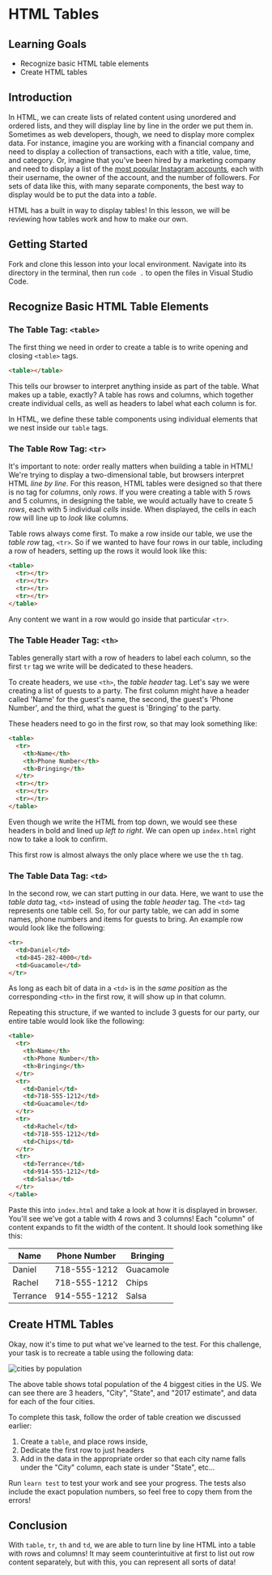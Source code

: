# HTML Tables

## Learning Goals

- Recognize basic HTML table elements
- Create HTML tables

## Introduction

In HTML, we can create lists of related content using unordered and ordered
lists, and they will display line by line in the order we put them in. Sometimes
as web developers, though, we need to display more complex data. For instance,
imagine you are working with a financial company and need to display a
collection of transactions, each with a title, value, time, and category. Or,
imagine that you've been hired by a marketing company and need to display a list
of the [most popular Instagram accounts][mpia], each with their username, the
owner of the account, and the number of followers. For sets of data like this,
with many separate components, the best way to display would be to put the data
into a _table_.

HTML has a built in way to display tables! In this lesson, we will be reviewing
how tables work and how to make our own.

## Getting Started

Fork and clone this lesson into your local environment. Navigate into its
directory in the terminal, then run `code .` to open the files in Visual Studio
Code.

## Recognize Basic HTML Table Elements

### The Table Tag: `<table>`

The first thing we need in order to create a table is to write opening and
closing `<table>` tags.

```html
<table></table>
```

This tells our browser to interpret anything inside as part of the table. What
makes up a table, exactly? A table has rows and columns, which together create
individual cells, as well as headers to label what each column is for.

In HTML, we define these table components using individual elements that we nest
inside our `table` tags.

### The Table Row Tag: `<tr>`

It's important to note: order really matters when building a table in HTML!
We're trying to display a two-dimensional table, but browsers interpret HTML
_line by line_. For this reason, HTML tables were designed so that there is no
tag for _columns_, only _rows_. If you were creating a table with 5 rows and 5
columns, in designing the table, we would actually have to create 5 _rows_, each
with 5 individual _cells_ inside. When displayed, the cells in each row will
line up to _look_ like columns.

Table rows always come first. To make a row inside our table, we use the _table
row_ tag, `<tr>`. So if we wanted to have four rows in our table, including a
row of headers, setting up the rows it would look like this:

```html
<table>
  <tr></tr>
  <tr></tr>
  <tr></tr>
  <tr></tr>
</table>
```

Any content we want in a row would go inside that particular `<tr>`.

### The Table Header Tag: `<th>`

Tables generally start with a row of headers to label each column, so the first
`tr` tag we write will be dedicated to these headers.

To create headers, we use `<th>`, the _table header_ tag. Let's say we were
creating a list of guests to a party. The first column might have a header
called 'Name' for the guest's name, the second, the guest's 'Phone Number', and
the third, what the guest is 'Bringing' to the party.

These headers need to go in the first row, so that may look something like:

```html
<table>
  <tr>
    <th>Name</th>
    <th>Phone Number</th>
    <th>Bringing</th>
  </tr>
  <tr></tr>
  <tr></tr>
  <tr></tr>
</table>
```

Even though we write the HTML from top down, we would see these headers in bold
and lined up _left to right_. We can open up `index.html` right now to take a
look to confirm.

This first row is almost always the only place where we use the `th` tag.

### The Table Data Tag: `<td>`

In the second row, we can start putting in our data. Here, we want to use the
_table data_ tag, `<td>` instead of using the _table header_ tag. The `<td>` tag
represents one table cell. So, for our party table, we can add in some names,
phone numbers and items for guests to bring. An example row would look like the
following:

```html
<tr>
  <td>Daniel</td>
  <td>845-282-4000</td>
  <td>Guacamole</td>
</tr>
```

As long as each bit of data in a `<td>` is in the _same position_ as the
corresponding `<th>` in the first row, it will show up in that column.

Repeating this structure, if we wanted to include 3 guests for our party, our
entire table would look like the following:

```html
<table>
  <tr>
    <th>Name</th>
    <th>Phone Number</th>
    <th>Bringing</th>
  </tr>
  <tr>
    <td>Daniel</td>
    <td>718-555-1212</td>
    <td>Guacamole</td>
  </tr>
  <tr>
    <td>Rachel</td>
    <td>718-555-1212</td>
    <td>Chips</td>
  </tr>
  <tr>
    <td>Terrance</td>
    <td>914-555-1212</td>
    <td>Salsa</td>
  </tr>
</table>
```

Paste this into `index.html` and take a look at how it is displayed in browser.
You'll see we've got a table with 4 rows and 3 columns! Each "column" of content
expands to fit the width of the content. It should look something like this:

| Name     | Phone Number | Bringing  |
| -------- | ------------ | --------- |
| Daniel   | 718-555-1212 | Guacamole |
| Rachel   | 718-555-1212 | Chips     |
| Terrance | 914-555-1212 | Salsa     |

## Create HTML Tables

Okay, now it's time to put what we've learned to the test. For this challenge,
your task is to recreate a table using the following data:

![cities by population](https://s3.amazonaws.com/ironboard-learn/us_cities_by_population.png)

The above table shows total population of the 4 biggest cities in the US. We can
see there are 3 headers, "City", "State", and "2017 estimate", and data for each
of the four cities.

To complete this task, follow the order of table creation we discussed earlier:

1. Create a `table`, and place rows inside,
2. Dedicate the first row to just headers
3. Add in the data in the appropriate order so that each city name falls under
   the "City" column, each state is under "State", etc...

Run `learn test` to test your work and see your progress. The tests also include
the exact population numbers, so feel free to copy them from the errors!

## Conclusion

With `table`, `tr`, `th` and `td`, we are able to turn line by line HTML into a
table with rows and columns! It may seem counterintuitive at first to list out
row content separately, but with this, you can represent all sorts of data!

[mpia]: https://en.wikipedia.org/wiki/List_of_most-followed_Instagram_accounts
